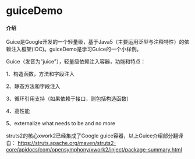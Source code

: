 # guiceDemo

#### 介绍
Guice是Google开发的一个轻量级，基于Java5（主要运用泛型与注释特性）的依赖注入框架(IOC)。guiceDemo是学习Guice的一个小样例。

Guice（发音为"juice"），轻量级依赖注入容器，功能和特点：

1、构造函数，方法和字段注入

2、静态方法和字段注入

3、循环引用支持（如果依赖于接口，则包括构造函数）

4、高性能

5、externalize what needs to be and no more

struts2的核心xwork2已经集成了Google guice容器，以上Guice介绍部分翻译自：
https://struts.apache.org/maven/struts2-core/apidocs/com/opensymphony/xwork2/inject/package-summary.html
